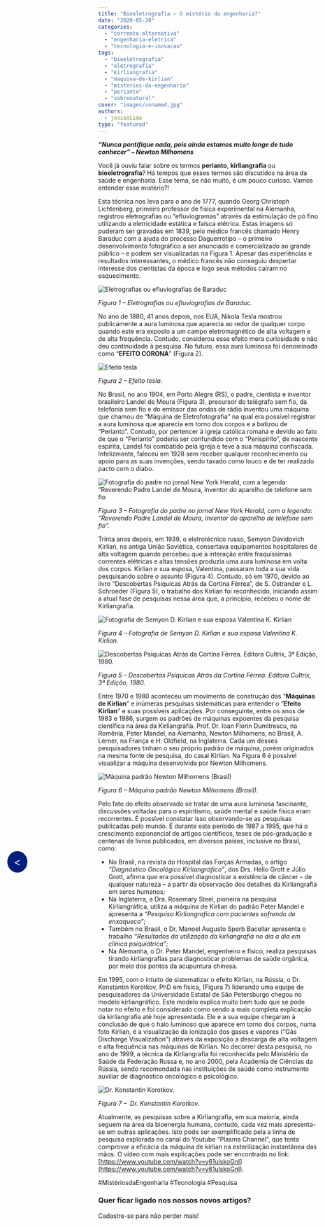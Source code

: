 ```yaml
---
title: "Bioeletrografia – O mistério da engenharia?"
date: "2020-05-20"
categories: 
  - "corrente-alternativa"
  - "engenharia-eletrica"
  - "tecnologia-e-inovacao"
tags: 
  - "bioeletrografia"
  - "eletrografia"
  - "kirliangrafia"
  - "maquina-de-kirlian"
  - "misterios-da-engenharia"
  - "perianto"
  - "sobrenatural"
cover: "images/unnamed.jpg"
authors:
  - josiasLima
type: "featured"
---
```


<!--Botão para voltar para a página anterior (posts do corrente alternativa)-->
<a href="javascript:history.back()" style="position: fixed; top: 50%; left: 20px; background-color: #001D7E; color: white; padding: 10px 15px; border-radius: 50%; text-decoration: none; font-size: 24px; z-index: 1000;">&lt;</a>

**_“Nunca pontifique nada, pois ainda estamos muito longe de tudo conhecer” – Newton Milhomens_**

Você já ouviu falar sobre os termos **perianto**, **kirliangrafia** ou **bioeletrografia**? Há tempos que esses termos são discutidos na área da saúde e engenharia. Esse tema, se não muito, é um pouco curioso. Vamos entender esse mistério?!

Esta técnica nos leva para o ano de 1777, quando Georg Christoph Lichtenberg, primeiro professor de física experimental na Alemanha, registrou eletrografias ou “efluviogramas” através da estimulação de pó fino utilizando a eletricidade estática e faísca elétrica. Estas imagens só puderam ser gravadas em 1839, pelo médico francês chamado Henry Baraduc com a ajuda do processo Daguerrotipo – o primeiro desenvolvimento fotográfico a ser anunciado e comercializado ao grande público – e podem ser visualizadas na Figura 1. Apesar das experiências e resultados interessantes, o médico francês não conseguiu despertar interesse dos cientistas da época e logo seus métodos caíram no esquecimento.

![Eletrografias ou efluviografias de Baraduc](images/AS.jpg)

_Figura 1 – Eletrografias ou efluviografias de Baraduc._

No ano de 1880, 41 anos depois, nos EUA, Nikola Tesla mostrou publicamente a aura luminosa que aparecia ao redor de qualquer corpo quando este era exposto a um campo eletromagnético de alta voltagem e de alta frequência. Contudo, considerou esse efeito mera curiosidade e não deu continuidade à pesquisa. No futuro, essa aura luminosa foi denominada como “**EFEITO CORONA**” (Figura 2).

![Efeito tesla](images/12-1.jpg)

_Figura 2 – Efeito tesla._

No Brasil, no ano 1904, em Porto Alegre (RS), o padre, cientista e inventor brasileiro Landel de Moura (Figura 3), precursor do telégrafo sem fio, da telefonia sem fio e do emissor das ondas de rádio inventou uma máquina que chamou de “Máquina de Eletrofotografia” na qual era possível registrar a aura luminosa que aparecia em torno dos corpos e a batizou de “Perianto”. Contudo, por pertencer à igreja católica romana e devido ao fato de que o “Perianto” poderia ser confundido com o “Perispírito”, de nascente espírita, Landel foi combatido pela igreja e teve a sua máquina confiscada. Infelizmente, faleceu em 1928 sem receber qualquer reconhecimento ou apoio para as suas invenções, sendo taxado como louco e de ter realizado pacto com o diabo.

![Fotografia do padre no jornal New York Herald, com a legenda: “Reverendo Padre Landel de Moura, inventor do aparelho de telefone sem fio](images/Landell_de_Moura_-_New_York_Herald.jpg)

_Figura 3 – Fotografia do padre no jornal New York Herald, com a legenda: “Reverendo Padre Landel de Moura, inventor do aparelho de telefone sem fio”._

Trinta anos depois, em 1939, o eletrotécnico russo, Semyon Davidovich Kirlian, na antiga União Soviética, consertava equipamentos hospitalares de alta voltagem quando percebeu que a interação entre fraquíssimas correntes elétricas e altas tensões produzia uma aura luminosa em volta dos corpos. Kirlian e sua esposa, Valentina, passaram toda a sua vida pesquisando sobre o assunto (Figura 4). Contudo, só em 1970, devido ao livro “Descobertas Psíquicas Atrás da Cortina Férrea”, de S. Ostrander e L. Schroeder (Figura 5), o trabalho dos Kirlian foi reconhecido, iniciando assim a atual fase de pesquisas nessa área que, a princípio, recebeu o nome de Kirliangrafia.

![Fotografia de Semyon D. Kirlian e sua esposa Valentina K. Kirlian](images/images.jpg)

_Figura 4 – Fotografia de Semyon D. Kirlian e sua esposa Valentina K. Kirlian._

![Descobertas Psíquicas Atrás da Cortina Férrea. Editora Cultrix, 3ª Edição, 1980.](images/541.jpg)

_Figura 5 – Descobertas Psíquicas Atrás da Cortina Férrea. Editora Cultrix, 3ª Edição, 1980._

Entre 1970 e 1980 aconteceu um movimento de construção das “**Máquinas de Kirlian**” e inúmeras pesquisas sistemáticas para entender o “**Efeito Kirlian**” e suas possíveis aplicações. Por conseguinte, entre os anos de 1983 e 1986, surgem os padrões de máquinas expoentes da pesquisa científica na área da Kirliangrafia. Prof. Dr. Ioan Florin Dumitrescu, na Romênia, Peter Mandel, na Alemanha, Newton Milhomens, no Brasil, A. Lerner, na França e H. Oldfield, na Inglaterra. Cada um desses pesquisadores tinham o seu próprio padrão de máquina, porém originados na mesma fonte de pesquisa, do casal Kirlian. Na Figura 6 é possível visualizar a máquina desenvolvida por Newton Milhomens.

![ Máquina padrão Newton Milhomens (Brasil)](images/Capturar.jpg)

_Figura 6 – Máquina padrão Newton Milhomens (Brasil)._

Pelo fato do efeito observado se tratar de uma aura luminosa fascinante, discussões voltadas para o espiritismo, saúde mental e saúde física eram recorrentes. É possível constatar isso observando-se as pesquisas publicadas pelo mundo. É durante este período de 1987 a 1995, que há o crescimento exponencial de artigos científicos, teses de pós-graduação e centenas de livros publicados, em diversos países, inclusive no Brasil, como:

- No Brasil, na revista do Hospital das Forças Armadas, o artigo _“Diagnóstico Oncológico Kirliangráfico”_, dos Drs. Hélio Grott e Júlio Grott, afirma que era possível diagnosticar a existência de câncer – de qualquer natureza – a partir da observação dos detalhes da Kirliangrafia em seres humanos;
- Na Inglaterra, a Dra. Rosemary Steel, pioneira na pesquisa Kirliangráfica, utiliza a máquina de Kirlian do padrão Peter Mandel e apresenta a _“Pesquisa Kirliangrafica com pacientes sofrendo de enxaqueca”_;
- Também no Brasil, o Dr. Manoel Augusto Sperb Bacellar apresenta o trabalho _“Resultados da utilização da kirliangrafia no dia a dia em clínica psiquiátrica”_;
- Na Alemanha, o Dr. Peter Mandel, engenheiro e físico, realiza pesquisas tirando kirliangrafias para diagnosticar problemas de saúde orgânica, por meio dos pontos da acupuntura chinesa.

Em 1995, com o intuito de sistematizar o efeito Kirlian, na Rússia, o Dr. Konstantin Korotkov, PhD em física, (Figura 7) liderando uma equipe de pesquisadores da Universidade Estatal de São Petersburgo chegou no modelo kirliangráfico. Este modelo explica muito bem tudo que se pode notar no efeito e foi considerado como sendo a mais completa explicação da kirliangrafia até hoje apresentada. Ele e a sua equipe chegaram à conclusão de que o halo luminoso que aparece em torno dos corpos, numa foto Kirlian, é a visualização da ionização dos gases e vapores (“Gás Discharge Visualization”) através da exposição a descarga de alta voltagem e alta frequência nas máquinas de Kirlian. No decorrer desta pesquisa, no ano de 1999, a técnica da Kirliangrafia foi reconhecida pelo Ministério da Saúde da Federação Russa e, no ano 2000, pela Academia de Ciências da Rússia, sendo recomendada nas instituições de saúde como instrumento auxiliar de diagnóstico oncológico e psicológico.

![Dr. Konstantin Korotkov.](images/ae.jpg)

_Figura 7 –  Dr. Konstantin Korotkov._

Atualmente, as pesquisas sobre a Kirliangrafia, em sua maioria, ainda seguem na área da bioenergia humana, contudo, cada vez mais apresenta-se em outras aplicações. Isto pode ser exemplificado pela a linha de pesquisa explorada no canal do Youtube “Plasma Channel”, que tenta comprovar a eficácia da máquina de kirlian na esterilização instantânea das mãos. O vídeo com mais explicações pode ser encontrado no link: [https://www.youtube.com/watch?v=y61ulskoGnI](https://www.youtube.com/watch?v=y61ulskoGnI).

\#MistériosdaEngenharia #Tecnologia #Pesquisa

### Quer ficar ligado nos nossos novos artigos?

Cadastre-se para não perder mais!
